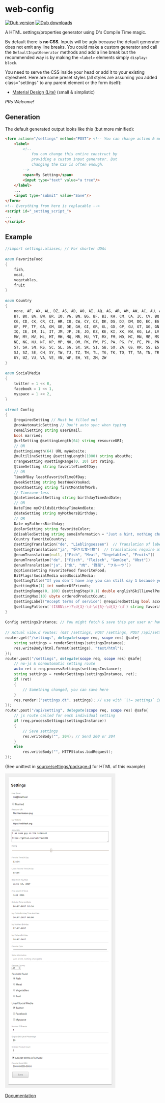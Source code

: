 # web-config

<a href="https://code.dlang.org/packages/web-config" title="Go to web-config"><img src="https://img.shields.io/dub/v/web-config.svg" alt="Dub version"></a>
<a href="https://code.dlang.org/packages/web-config" title="Go to web-config"><img src="https://img.shields.io/dub/dt/web-config.svg" alt="Dub downloads"></a>

A HTML settings/properties generator using D's Compile Time magic.

By default there is **no CSS**. Inputs will be ugly because the default generator does not emit any line breaks. You could make a custom generator and call the `DefaultInputGenerator` methods and add a line break but the recommended way is by making the `<label>` elements simply `display: block`.

You need to serve the CSS inside your head or add it to your existing stylesheet. Here are some preset styles (all styles are assuming you added class="settings" to any parent element or the form itself):

* [Material Design (Lite)](styles/material.min.css) (small & simplistic)

_PRs Welcome!_

## Generation

The default generated output looks like this (but more minified):

```html
<form action="/settings" method="POST"> <!-- You can change action & method and even add raw attributes like a class name -->
	<label>
		<!--
			You can change this entire construct by
			providing a custom input generator. But
			changing the CSS is often enough.
		-->
		<span>My Setting</span>
		<input type="text" value="a tree"/>
	</label>
	...
	<input type="submit" value="Save"/>
</form>
<!-- Everything from here is replacable -->
<script id="_setting_script_">
...
</script>
```

## Example

```d
//import settings.aliases; // For shorter UDAs

enum FavoriteFood
{
	fish,
	meat,
	vegetables,
	fruit
}

enum Country
{
	none, AF, AX, AL, DZ, AS, AD, AO, AI, AQ, AG, AR, AM, AW, AC, AU, AT, AZ, BS, BH, BD, BB, BY, BE, BZ, BJ, BM,
	BT, BO, BA, BW, BR, IO, VG, BN, BG, BF, BI, KH, CM, CA, IC, CV, BQ, KY, CF, EA, TD, CL, CN, CX, CC, CO, KM,
	CG, CD, CK, CR, CI, HR, CU, CW, CY, CZ, DK, DG, DJ, DM, DO, EC, EG, SV, GQ, ER, EE, ET, FK, FO, FJ, FI, FR,
	GF, PF, TF, GA, GM, GE, DE, GH, GI, GR, GL, GD, GP, GU, GT, GG, GN, GW, GY, HT, HN, HK, HU, IS, IN, ID, IR,
	IQ, IE, IM, IL, IT, JM, JP, JE, JO, KZ, KE, KI, XK, KW, KG, LA, LV, LB, LS, LR, LY, LI, LT, LU, MO, MK, MG,
	MW, MY, MV, ML, MT, MH, MQ, MR, MU, YT, MX, FM, MD, MC, MN, ME, MS, MA, MZ, MM, NA, NR, NP, NL, NC, NZ, NI,
	NE, NG, NU, NF, KP, MP, NO, OM, PK, PW, PS, PA, PG, PY, PE, PH, PN, PL, PT, PR, QA, RE, RO, RU, RW, WS, SM,
	ST, SA, SN, RS, SC, SL, SG, SX, SK, SI, SB, SO, ZA, GS, KR, SS, ES, LK, BL, SH, KN, LC, MF, PM, VC, SD, SR,
	SJ, SZ, SE, CH, SY, TW, TJ, TZ, TH, TL, TG, TK, TO, TT, TA, TN, TR, TM, TC, TV, UM, VI, UG, UA, AE, GB, US,
	UY, UZ, VU, VA, VE, VN, WF, EH, YE, ZM, ZW
}

enum SocialMedia
{
	twitter = 1 << 0,
	facebook = 1 << 1,
	myspace = 1 << 2,
}

struct Config
{
	@requiredSetting // Must be filled out
	@nonAutomaticSetting // Don't auto sync when typing
	@emailSetting string userEmail;
	bool married;
	@urlSetting @settingLength(64) string resourceURI;
	// OR
	@settingLength(64) URL myWebsite;
	@multilineSetting @settingLength(1000) string aboutMe;
	@rangeSetting @settingRange(0, 10) int rating;
	@timeSetting string favoriteTimeOfDay;
	// OR
	TimeOfDay leastFavoriteTimeOfDay;
	@weekSetting string bestWeekYouHad;
	@monthSetting string firstMonthOfWork;
	// Timezone-less
	@datetimeLocalSetting string birthdayTimeAndDate;
	// OR
	DateTime myChildsBirthdayTimeAndDate;
	@dateSetting string myMothersBirthday;
	// OR
	Date myFathersBirthday;
	@colorSetting string favoriteColor;
	@disabledSetting string someInformation = "Just a hint, nothing changable";
	Country favoriteCountry;
	@settingTranslation("de", "Lieblingsessen")  // Translation of labels (only in translation contexts inside web interfaces)
	@settingTranslation("ja", "好きな食べ物")  // translations require at least vibe.d 0.8.1-alpha.3 to work
	@enumTranslation(null, ["Fish", "Meat", "Vegetables", "Fruits"])
	@enumTranslation("de", ["Fisch", "Fleisch", "Gemüse", "Obst"])
	@enumTranslation("ja", ["魚", "肉", "野菜", "フルーツ"])
	@optionsSetting FavoriteFood favoriteFood;
	BitFlags!SocialMedia usedSocialMedia;
	@settingTitle("If you don't have any you can still say 1 because you have yourself.")  // Hover & validation text
	@settingMin(1) int numberOfFriends;
	@settingRange(0, 100) @settingStep(0.1) double englishSkillLevelPercentage;
	@settingMax(10) ubyte orderedProductCount;
	@settingLabel("Accept terms of service") @requiredSetting bool acceptTOS;
	@settingPattern(`(ISBN\s+)?\d{3}-\d-\d{5}-\d{3}-\d`) string favoriteBookISBN;
}

Config settingsInstance; // You might fetch & save this per user or have it global like here, web-config only changes the contents of the struct

// Actual vibe.d routes: (GET /settings, POST /settings, POST /api/settings)
router.get("/settings", delegate(scope req, scope res) @safe{
	string settings = renderSettings(settingsInstance);
	res.writeBody(html.format(settings), "text/html");
});
router.post("/settings", delegate(scope req, scope res) @safe{
	// no-js & nonautomatic setting route
	auto ret = req.processSettings(settingsInstance);
	string settings = renderSettings(settingsInstance, ret);
	if (ret)
	{
		// Something changed, you can save here
	}
	res.render!("settings.dt", settings); // use with `|!= settings` in diet
});
router.post("/api/setting", delegate(scope req, scope res) @safe{
	// js route called for each individual setting
	if (req.processSettings(settingsInstance))
	{
		// Save settings
		res.writeBody("", 204); // Send 200 or 204
	}
	else
		res.writeBody("", HTTPStatus.badRequest);
});
```

(See unittest in [source/settings/package.d](source/settings/package.d) for HTML of this example)

![Demo Config](demo.png)

[Documentation](https://webfreak001.github.io/WebConfig/package.html)